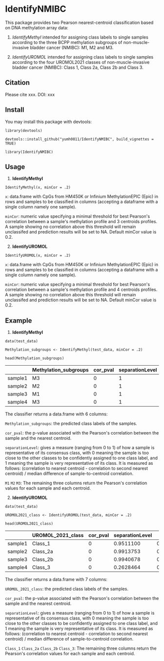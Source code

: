 # IdentifyNMIBC

This package provides two Pearson nearest-centroid classification based on DNA methylation array data:

1)  *IdentifyMethyl* intended for assigning class labels to single samples according to the three BCPP methylation subgroups of non-muscle-invasive bladder cancer (NMIBC): M1, M2 and M3.

2)  *IdentifyUROMOL* intended for assigning class labels to single samples according to the four UROMOL2021 classes of non-muscle-invasive bladder cancer (NMIBC): Class 1, Class 2a, Class 2b and Class 3.

## Citation

Please cite xxx. DOI: xxx

## Install

You may install this package with devtools:

```{r}
library(devtools)

devtools::install_github("yumh0811/IdentifyNMIBC", build_vignettes = TRUE)

library(IdentifyNMIBC)
```

## Usage

1.  **IdentifyMethyl**

```{r}
IdentifyMethyl(x, minCor = .2)
```

`x`: data.frame with CpGs from HM450K or Infinium MethylationEPIC (Epic) in rows and samples to be classified in columns (accepting a dataframe with a single column namely one sample).

`minCor`: numeric value specifying a minimal threshold for best Pearson's correlation between a sample's methylation profile and 3 centroids profiles. A sample showing no correlation above this threshold will remain unclassifed and prediction results will be set to NA. Default minCor value is 0.2.

2.  **IdentifyUROMOL**

```{r}
IdentifyUROMOL(x, minCor = .2)
```

`x`: data.frame with CpGs from HM450K or Infinium MethylationEPIC (Epic) in rows and samples to be classified in columns (accepting a dataframe with a single column namely one sample).

`minCor`: numeric value specifying a minimal threshold for best Pearson's correlation between a sample's methylation profile and 4 centroids profiles. A sample showing no correlation above this threshold will remain unclassifed and prediction results will be set to NA. Default minCor value is 0.2.

## Example

1.  **IdentifyMethyl**

```{r}
data(test_data)

Methylation_subgroups <- IdentifyMethyl(test_data, minCor = .2)

head(Methylation_subgroups)
```

|         | Methylation_subgroups | cor_pval | separationLevel | M1        | M2        | M3        |
|----------|------------|----------|----------|----------|----------|----------|
| sample1 | M3                    | 0        | 1               | 0.9689645 | 0.9255264 | 0.9773381 |
| sample2 | M2                    | 0        | 1               | 0.9434526 | 0.9652757 | 0.9439114 |
| sample3 | M1                    | 0        | 1               | 0.9378622 | 0.9006545 | 0.9147292 |
| sample4 | M3                    | 0        | 1               | 0.9648775 | 0.9311472 | 0.9806707 |

The classifier returns a data.frame with 6 columns:

`Methylation_subgroups`: the predicted class labels of the samples.

`cor_pval`: the p-value associated with the Pearson's correlation between the sample and the nearest centroid.

`separationLevel`: gives a measure (ranging from 0 to 1) of how a sample is representative of its consensus class, with 0 meaning the sample is too close to the other classes to be confidently assigned to one class label, and 1 meaning the sample is very representative of its class. It is measured as follows: (correlation to nearest centroid - correlation to second nearest centroid) / median difference of sample-to-centroid correlation.

`M1` `M2` `M3`: The remaining three columns return the Pearson's correlation values for each sample and each centroid.

2.  **IdentifyUROMOL**

```{r}
data(test_data)

UROMOL2021_class <- IdentifyUROMOL(test_data, minCor = .2)

head(UROMOL2021_class)
```

|         | UROMOL_2021_class | cor_pval | separationLevel | Class_1   | Class_2a  | Class_2b  | Class_3   |
|---------|---------|---------|---------|---------|---------|---------|---------|
| sample1 | Class_1           | 0        | 0.9511100       | 0.9808939 | 0.9428596 | 0.9711279 | 0.9701239 |
| sample2 | Class_2a          | 0        | 0.9913753       | 0.9492292 | 0.9687753 | 0.9488891 | 0.9433909 |
| sample3 | Class_2b          | 0        | 0.9940678       | 0.9142828 | 0.9159124 | 0.9374620 | 0.9161666 |
| sample4 | Class_3           | 0        | 0.2628464       | 0.9799166 | 0.9481460 | 0.9663972 | 0.9823269 |

The classifier returns a data.frame with 7 columns:

`UROMOL_2021_class`: the predicted class labels of the samples.

`cor_pval`: the p-value associated with the Pearson's correlation between the sample and the nearest centroid.

`separationLevel`: gives a measure (ranging from 0 to 1) of how a sample is representative of its consensus class, with 0 meaning the sample is too close to the other classes to be confidently assigned to one class label, and 1 meaning the sample is very representative of its class. It is measured as follows: (correlation to nearest centroid - correlation to second nearest centroid) / median difference of sample-to-centroid correlation.

`Class_1` `Class_2a` `Class_2b` `Class_3`: The remaining three columns return the Pearson's correlation values for each sample and each centroid.

